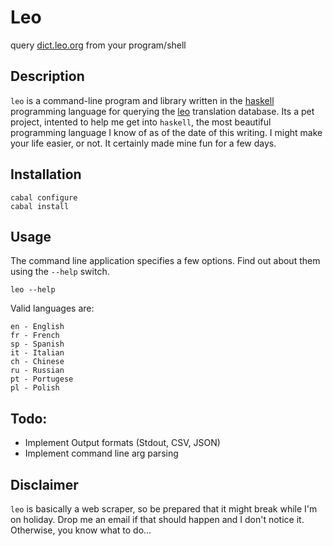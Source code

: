 Leo
===

query [dict.leo.org](http://dict.leo.org) from your program/shell

Description
-----------

`leo` is a command-line program and library written in the
[haskell](http://www.haskell.org/haskellwiki/Haskell)
programming language for querying the [leo](http://dict.leo.org) translation
database. Its a pet project, intented to help me get into `haskell`, the most
beautiful programming language I know of as of the date of this writing. I
might make your life easier, or not. It certainly made mine fun for a few days.

Installation 
------------

```
cabal configure
cabal install
```

Usage
-----

The command line application specifies a few options. Find out about them using
the `--help` switch.


```
leo --help

```

Valid languages are:

```
en - English
fr - French
sp - Spanish
it - Italian
ch - Chinese
ru - Russian
pt - Portugese
pl - Polish
```

Todo:
----

* Implement Output formats (Stdout, CSV, JSON)
* Implement command line arg parsing 

Disclaimer
----------
`leo` is basically a web scraper, so be prepared that it might break while I'm
on holiday. Drop me an email if that should happen and I don't notice it.
Otherwise, you know what to do...


